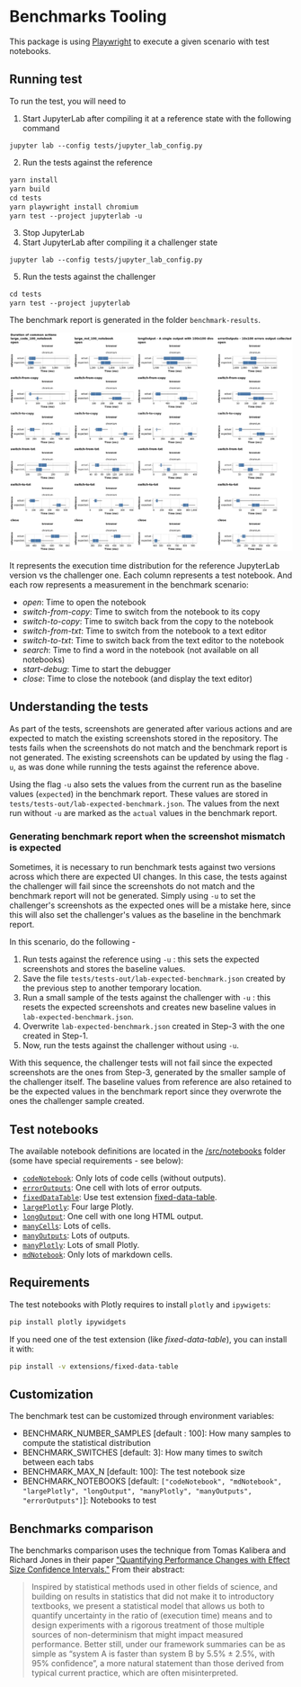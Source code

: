 # Benchmarks Tooling

This package is using [Playwright](https://playwright.dev/) to execute a given scenario with test notebooks.

## Running test

To run the test, you will need to

1. Start JupyterLab after compiling it at a reference state with the following command

```
jupyter lab --config tests/jupyter_lab_config.py
```

2. Run the tests against the reference

```
yarn install
yarn build
cd tests
yarn playwright install chromium
yarn test --project jupyterlab -u
```

3. Stop JupyterLab
4. Start JupyterLab after compiling it a challenger state

```
jupyter lab --config tests/jupyter_lab_config.py
```

5. Run the tests against the challenger

```
cd tests
yarn test --project jupyterlab
```

The benchmark report is generated in the folder `benchmark-results`.

![](./images/example.png)

It represents the execution time distribution for the reference JupyterLab version vs the challenger one. Each column represents a test notebook. And each row represents a measurement in the benchmark scenario:

- _open_: Time to open the notebook
- _switch-from-copy_: Time to switch from the notebook to its copy
- _switch-to-copy_: Time to switch back from the copy to the notebook
- _switch-from-txt_: Time to switch from the notebook to a text editor
- _switch-to-txt_: Time to switch back from the text editor to the notebook
- _search_: Time to find a word in the notebook (not available on all notebooks)
- _start-debug_: Time to start the debugger
- _close_: Time to close the notebook (and display the text editor)

## Understanding the tests

As part of the tests, screenshots are generated after various actions and are expected to match the existing screenshots stored in the repository. The tests fails when the screenshots do not match and the benchmark report is not generated. The existing screenshots can be updated by using the flag `-u`, as was done while running the tests against the reference above.

Using the flag `-u` also sets the values from the current run as the baseline values (`expected`) in the benchmark report. These values are stored in `tests/tests-out/lab-expected-benchmark.json`. The values from the next run without `-u` are marked as the `actual` values in the benchmark report.

### Generating benchmark report when the screenshot mismatch is expected

Sometimes, it is necessary to run benchmark tests against two versions across which there are expected UI changes. In this case, the tests against the challenger will fail since the screenshots do not match and the benchmark report will not be generated. Simply using `-u` to set the challenger's screenshots as the expected ones will be a mistake here, since this will also set the challenger's values as the baseline in the benchmark report.

In this scenario, do the following -

1. Run tests against the reference using `-u` : this sets the expected screenshots and stores the baseline values.
2. Save the file `tests/tests-out/lab-expected-benchmark.json` created by the previous step to another temporary location.
3. Run a small sample of the tests against the challenger with `-u` : this resets the expected screenshots and creates new baseline values in `lab-expected-benchmark.json`.
4. Overwrite `lab-expected-benchmark.json` created in Step-3 with the one created in Step-1.
5. Now, run the tests against the challenger without using `-u`.

With this sequence, the challenger tests will not fail since the expected screenshots are the ones from Step-3, generated by the smaller sample of the challenger itself. The baseline values from reference are also retained to be the expected values in the benchmark report since they overwrote the ones the challenger sample created.

## Test notebooks

The available notebook definitions are located in the [/src/notebooks](https://github.com/jupyterlab/benchmarks/tree/master/tests/generators/) folder (some have special requirements - see below):

- [`codeNotebook`](https://github.com/jupyterlab/benchmarks/tree/master/tests/generators/codeNotebook.ts): Only lots of code cells (without outputs).
- [`errorOutputs`](https://github.com/jupyterlab/benchmarks/tree/master/tests/generators/errorOutputs.ts): One cell with lots of error outputs.
- [`fixedDataTable`](https://github.com/jupyterlab/benchmarks/tree/master/tests/generators/fixedDataTable.ts): Use test extension [fixed-data-table](https://github.com/jupyterlab/benchmarks/tree/master/extensions/fixed-data-table).
- [`largePlotly`](https://github.com/jupyterlab/benchmarks/tree/master/tests/generators/largePlotly.ts): Four large Plotly.
- [`longOutput`](https://github.com/jupyterlab/benchmarks/tree/master/tests/generators/longOutput.ts): One cell with one long HTML output.
- [`manyCells`](https://github.com/jupyterlab/benchmarks/tree/master/tests/generators/manyCells.ts): Lots of cells.
- [`manyOutputs`](https://github.com/jupyterlab/benchmarks/tree/master/tests/generators/manyOutputs.ts): Lots of outputs.
- [`manyPlotly`](https://github.com/jupyterlab/benchmarks/tree/master/tests/generators/manyPlotly.ts): Lots of small Plotly.
- [`mdNotebook`](https://github.com/jupyterlab/benchmarks/tree/master/tests/generators/mdNotebook.ts): Only lots of markdown cells.

## Requirements

The test notebooks with Plotly requires to install `plotly` and `ipywigets`:

```sh
pip install plotly ipywidgets
```

If you need one of the test extension (like _fixed-data-table_), you can install it with:

```sh
pip install -v extensions/fixed-data-table
```

## Customization

The benchmark test can be customized through environment variables:
- BENCHMARK_NUMBER_SAMPLES [default : 100]: How many samples to compute the statistical distribution
- BENCHMARK_SWITCHES [default: 3]: How many times to switch between each tabs
- BENCHMARK_MAX_N [default: 100]: The test notebook size
- BENCHMARK_NOTEBOOKS [default: `["codeNotebook", "mdNotebook", "largePlotly", "longOutput", "manyPlotly", "manyOutputs", "errorOutputs"]`]: Notebooks to test

## Benchmarks comparison

The benchmarks comparison uses the technique from Tomas Kalibera and Richard Jones in their paper
["Quantifying Performance Changes with Effect Size Confidence Intervals."](https://www.google.com/url?sa=t&rct=j&q=&esrc=s&source=web&cd=&cad=rja&uact=8&ved=2ahUKEwjEq7u9ovXqAhXYs54KHf3QCM0QFjACegQIBRAB&url=https%3A%2F%2Farxiv.org%2Fabs%2F2007.10899&usg=AOvVaw0ihkJJIaT6v95zlAtGtI2o) From their abstract:

> Inspired by statistical methods used in other fields of science, and building on results in statistics that did not make it to introductory textbooks, we present a statistical model that allows us both to quantify uncertainty in the ratio of (execution time) means and to design experiments with a rigorous treatment of those multiple sources of non-determinism that might impact measured performance. Better still, under our framework summaries can be as simple as “system A is faster than system B by 5.5% ± 2.5%, with 95% confidence”, a more natural statement than those derived from typical current practice, which are often misinterpreted.
